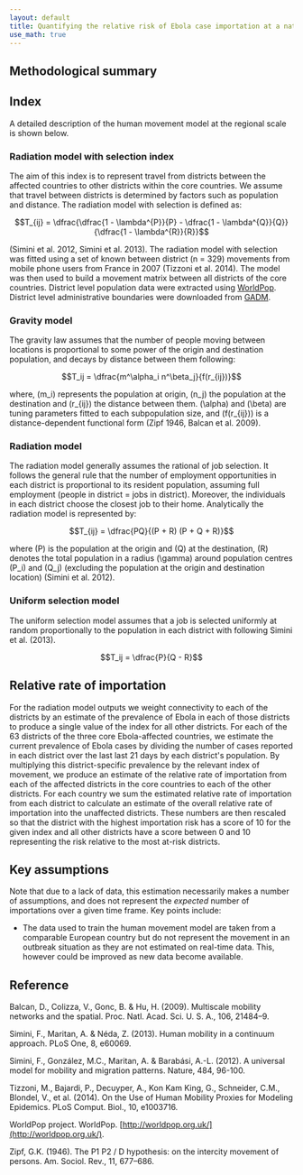 ```yaml
---
layout: default
title: Quantifying the relative risk of Ebola case importation at a national level
use_math: true
---
```

## Methodological summary

## Index

A detailed description of the human movement model at the regional scale is shown below.

### Radiation model with selection index 

The aim of this index is to represent travel from districts between the affected countries to other districts within the core countries. We assume that travel between districts is determined by factors such as population and distance. The radiation model with selection is defined as: 

$$T_{ij} = \dfrac{\dfrac{1 - \lambda^{P}}{P} - \dfrac{1 - \lambda^{Q}}{Q}}{\dfrac{1 - \lambda^{R}}{R}}$$
 
(Simini et al. 2012, Simini et al. 2013). The radiation model with selection was fitted using a set of known between district (n = 329) movements from mobile phone users from France in 2007 (Tizzoni et al. 2014). The model was then used to build a movement matrix between all districts of the core countries. District level population data were extracted using [WorldPop](http://www.worldpop.org/). District level administrative boundaries were downloaded from [GADM](http://www.gadm.org/).   

### Gravity model 

The gravity law assumes that the number of people moving between locations is proportional to some power of the origin and destination population, and decays by distance between them following: 

$$T_ij = \dfrac{m^\alpha_i n^\beta_j}{f(r_{ij})}$$

where, \(m_i\) represents the population at origin, \(n_j\) the population at the destination and \(r_{ij}\) the distance between them. \(\alpha\) and \(\beta\) are tuning parameters fitted to each subpopulation size, and \(f(r_{ij})\) is a distance-dependent functional form (Zipf 1946, Balcan et al. 2009). 

### Radiation model

The radiation model generally assumes the rational of job selection. It follows the general rule that the number of employment opportunities in each district is proportional to its resident population, assuming full employment (people in district = jobs in district). Moreover, the individuals in each district choose the closest job to their home. Analytically the radiation model is represented by: 

$$T_{ij} = \dfrac{PQ}{(P + R) (P + Q + R)}$$

where \(P\) is the population at the origin and \(Q\) at the destination, \(R\) denotes the total population in a radius \(\gamma\) around population centres \(P_i\) and \(Q_j\) (excluding the population at the origin and destination location) (Simini et al. 2012).

### Uniform selection model

The uniform selection model assumes that a job is selected uniformly at random proportionally to the population in each district with following Simini et al. (2013). 

$$T_ij = \dfrac{P}{Q - R}$$

## Relative rate of importation

For the radiation model outputs we weight connectivity to each of the districts by an estimate of the prevalence of Ebola in each of those districts to produce a single value of the index for all other districts.
For each of the 63 districts of the three core Ebola-affected countries, we estimate the current prevalence of Ebola cases by dividing the number of cases reported in each district over the last last 21 days by each district's population. By multiplying this district-specific prevalence by the relevant index of movement, we produce an estimate of the relative rate of importation from each of the affected districts in the core countries to each of the other districts. For each country we sum the estimated relative rate of importation from each district to calculate an estimate of the overall relative rate of importation into the unaffected districts. These numbers are then rescaled so that the district with the highest importation risk has a score of 10 for the given index and all other districts have a score between 0 and 10 representing the risk relative to the most at-risk districts.


## Key assumptions

Note that due to a lack of data, this estimation necessarily makes a number of assumptions, and does not represent the _expected_ number of importations over a given time frame. Key points include:

* The data used to train the human movement model are taken from a comparable European country but do not represent the movement in an outbreak situation as they are not estimated on real-time data. This, however could be improved as new data become available. 


## Reference
Balcan, D., Colizza, V., Gonc, B. & Hu, H. (2009). Multiscale mobility networks and the spatial. Proc. Natl. Acad. Sci. U. S. A., 106, 21484–9.

Simini, F., Maritan, A. & Néda, Z. (2013). Human mobility in a continuum approach. PLoS One, 8, e60069.

Simini, F., González, M.C., Maritan, A. & Barabási, A.-L. (2012). A universal model for mobility and migration patterns. Nature, 484, 96-100.

Tizzoni, M., Bajardi, P., Decuyper, A., Kon Kam King, G., Schneider, C.M., Blondel, V., et al. (2014). On the Use of Human Mobility Proxies for Modeling Epidemics. PLoS Comput. Biol., 10, e1003716.

WorldPop project. WorldPop. [http://worldpop.org.uk/](http://worldpop.org.uk/).

Zipf, G.K. (1946). The P1 P2 / D hypothesis: on the intercity movement of persons. Am. Sociol. Rev., 11, 677–686. 


